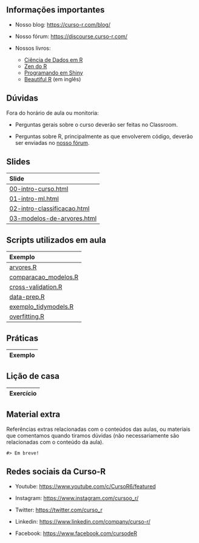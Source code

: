 
<!-- README.md is generated from README.Rmd. Please edit that file -->

## Informações importantes

-   Nosso blog: <https://curso-r.com/blog/>

-   Nosso fórum: <https://discourse.curso-r.com/>

-   Nossos livros:

    -   [Ciência de Dados em R](https://livro.curso-r.com/)
    -   [Zen do R](https://curso-r.github.io/zen-do-r/)
    -   [Programando em
        Shiny](https://programando-em-shiny.curso-r.com/)
    -   [Beautiful R](https://curso-r.github.io/beautiful-r/) (em
        inglês)

## Dúvidas

Fora do horário de aula ou monitoria:

-   Perguntas gerais sobre o curso deverão ser feitas no Classroom.

-   Perguntas sobre R, principalmente as que envolverem código, deverão
    ser enviadas no [nosso fórum](https://discourse.curso-r.com/).

## Slides

| Slide                                                                                                       |
|:------------------------------------------------------------------------------------------------------------|
| [00-intro-curso.html](https://curso-r.github.io/202305-intro-ml/slides/00-intro-curso.html)                 |
| [01-intro-ml.html](https://curso-r.github.io/202305-intro-ml/slides/01-intro-ml.html)                       |
| [02-intro-classificacao.html](https://curso-r.github.io/202305-intro-ml/slides/02-intro-classificacao.html) |
| [03-modelos-de-arvores.html](https://curso-r.github.io/202305-intro-ml/slides/03-modelos-de-arvores.html)   |

## Scripts utilizados em aula

| Exemplo                                                                                                 |
|:--------------------------------------------------------------------------------------------------------|
| [arvores.R](https://curso-r.github.io/202305-intro-ml/exemplos_de_aula/arvores.R)                       |
| [comparacao_modelos.R](https://curso-r.github.io/202305-intro-ml/exemplos_de_aula/comparacao_modelos.R) |
| [cross-validation.R](https://curso-r.github.io/202305-intro-ml/exemplos_de_aula/cross-validation.R)     |
| [data-prep.R](https://curso-r.github.io/202305-intro-ml/exemplos_de_aula/data-prep.R)                   |
| [exemplo_tidymodels.R](https://curso-r.github.io/202305-intro-ml/exemplos_de_aula/exemplo_tidymodels.R) |
| [overfitting.R](https://curso-r.github.io/202305-intro-ml/exemplos_de_aula/overfitting.R)               |

## Práticas

| Exemplo |
|:--------|

## Lição de casa

| Exercício |
|:----------|

## Material extra

Referências extras relacionadas com o conteúdos das aulas, ou materiais
que comentamos quando tiramos dúvidas (não necessariamente são
relacionadas com o conteúdo da aula).

    #> Em breve!

## Redes sociais da Curso-R

-   Youtube: <https://www.youtube.com/c/CursoR6/featured>

-   Instagram: <https://www.instagram.com/cursoo_r/>

-   Twitter: <https://twitter.com/curso_r>

-   Linkedin: <https://www.linkedin.com/company/curso-r/>

-   Facebook: <https://www.facebook.com/cursodeR>
